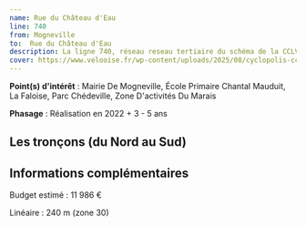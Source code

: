 ```yaml
---
name: Rue du Château d'Eau
line: 740
from: Mogneville
to:  Rue du Château d'Eau 
description: La ligne 740, réseau reseau tertiaire du schéma de la CCLVD (tronçon 140) concerne Mogneville - Rue du Château d'Eau
cover: https://www.velooise.fr/wp-content/uploads/2025/08/cyclopolis-cclvd-140.jpg
---
```


**Point(s) d'intérêt** : Mairie De Mogneville, École Primaire Chantal Mauduit, La Faloise, Parc Chédeville, Zone D'activités Du Marais

**Phasage** : Réalisation en 2022 + 3 - 5 ans

## Les tronçons (du Nord au Sud)

## Informations complémentaires

Budget estimé :  11 986 € 

Linéaire : 240 m (zone 30)

